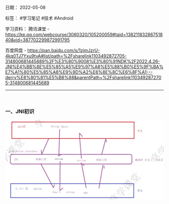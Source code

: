 日期： 2022-05-08

标签： #学习笔记 #技术 #Android 

学习资料： 
腾讯课堂 - https://ke.qq.com/webcourse/3060320/105200059#taid=13821183286751840&vid=387702299872991795

百度网盘 - https://pan.baidu.com/s/1zjmJzrU-4kq0TJ7Yxu9tvA#list/path=%2Fsharelink1103492872705-314800681445689%2F%E3%80%9008%E3%80%91NDK%2F2022.4.26-JNI%E4%BB%8E%E5%85%A5%E9%97%A8%E5%88%B0%E5%9F%BA%E7%A1%80%E5%85%A8%E9%9D%A2%E6%8E%8C%E6%8F%A1---derry%E8%80%81%E5%B8%88&parentPath=%2Fsharelink1103492872705-314800681445689

---
<br>

### 一、JNI初识
![650](../99附件/20220512212719.png)

